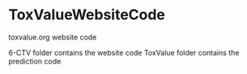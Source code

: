 # ToxValueWebsiteCode
toxvalue.org website code

6-CTV folder contains the website code
ToxValue folder contains the prediction code
